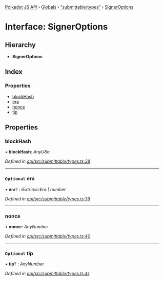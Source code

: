 [Polkadot JS API](../README.md) › [Globals](../globals.md) › ["submittable/types"](../modules/_submittable_types_.md) › [SignerOptions](_submittable_types_.signeroptions.md)

# Interface: SignerOptions

## Hierarchy

* **SignerOptions**

## Index

### Properties

* [blockHash](_submittable_types_.signeroptions.md#blockhash)
* [era](_submittable_types_.signeroptions.md#optional-era)
* [nonce](_submittable_types_.signeroptions.md#nonce)
* [tip](_submittable_types_.signeroptions.md#optional-tip)

## Properties

###  blockHash

• **blockHash**: *AnyU8a*

*Defined in [api/src/submittable/types.ts:38](https://github.com/polkadot-js/api/blob/9e681c066/packages/api/src/submittable/types.ts#L38)*

___

### `Optional` era

• **era**? : *IExtrinsicEra | number*

*Defined in [api/src/submittable/types.ts:39](https://github.com/polkadot-js/api/blob/9e681c066/packages/api/src/submittable/types.ts#L39)*

___

###  nonce

• **nonce**: *AnyNumber*

*Defined in [api/src/submittable/types.ts:40](https://github.com/polkadot-js/api/blob/9e681c066/packages/api/src/submittable/types.ts#L40)*

___

### `Optional` tip

• **tip**? : *AnyNumber*

*Defined in [api/src/submittable/types.ts:41](https://github.com/polkadot-js/api/blob/9e681c066/packages/api/src/submittable/types.ts#L41)*
